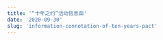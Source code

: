```yaml
---
title: '“十年之约”活动信息函'
date: '2020-09-30'
slug: 'information-connotation-of-ten-years-pact'
---
```


<script>
// 移除标题
var titleEle = document.getElementsByClassName('title');
if (titleEle[0]) titleEle[0].innerHTML = "";
var articleEle = document.getElementsByTagName('article');
if (articleEle[0]) {
      articleEle[0].insertAdjacentHTML('afterbegin', `
    <div class="invitation-body">
        <div class="full-rotate">
            <h1>“十年之约”活动信息函</h1>
            <blockquote>
<p>&emsp;&emsp;祝贺中山市东升镇同乐小学 2010 届六（1）班全体同学毕业十周年。<br> 李鹏坤同学作此函，以纪念我们一起度过的那六年，懵懵懂懂、天真烂漫的时光。</p>
</blockquote>
        </div>
        <div class="note full-rotate border border-primary">
            <!-- 描述文字 -->
            <div>
                <p><strong>嗨，老同学：</strong></p>
                <p>&emsp;&emsp;十年过去啦，如今是否还记得曾经北大清华的梦？是否还喜欢着小学时代就爱吃的零食？是否还是曾经那个情感脆弱，爱哭的小孩？</p>
                <p>&emsp;&emsp;好奇你们的变化，也想见到曾经熟悉的面容，我们高中毕业有过一聚，今年我们大学毕业，初入社会围城，指定多有感悟。</p>
                <p>&emsp;&emsp;<strong>下面是本次聚会活动的信息：</strong></p>
            </div>
            <!-- 微信 -->
            <div class="mobile-page">
                <div class="user-group">
                    <div class="user-msg">
                              <span class="user-reply">“十年之约”聚会活动内容以烧烤为主，筹备组注意到部分同学怕上火忌口，所以也将会准备粥、甜品和水果等食物。</span>
                              <!--<i class="triangle-user"></i>-->
                    </div>
                    <img class="user-img" src="https://cdn.jsdelivr.net/gh/zsdycs/lipk.org/static/images/lipk.jpg" />
                </div>
                <div class="admin-group">
                    <img class="admin-img" src="https://cdn.jsdelivr.net/gh/zsdycs/lipk.org/static/images/2020-09-30-Information-connotation-of-ten-years-pact-dyq.jpg" />
                    <div class="admin-msg">
                        <div class="user-name">
                              <span>邓莹秋同学</span>
                        </div>
                        <div class="admin-div">
                              <!--<i class="triangle-admin"></i>-->
                              <span class="admin-reply">活动时间：10 月 3 日下午 5 点。<br>集合地点：东升镇共乐新街鸿珠商店。</span>
                        </div>
                    </div>
                </div>
                <div class="user-group">
                    <div class="user-msg">
                        <span class="user-reply">同学们要安排好行程，尽量不要迟到。</span>
                        <!--<i class="triangle-user"></i>-->
                    </div>
                    <img class="user-img" src="https://cdn.jsdelivr.net/gh/zsdycs/lipk.org/static/images/lipk.jpg" />
                </div>
                <div class="admin-group">
                    <img class="admin-img" src="https://cdn.jsdelivr.net/gh/zsdycs/lipk.org/static/images/2020-09-30-Information-connotation-of-ten-years-pact-ljy.jpg" />
                    <div class="admin-msg">
                        <div class="user-name">
                              <span>李俊同学</span>
                        </div>
                        <div class="admin-div">
                              <!--<i class="triangle-admin"></i>-->
                              <span class="admin-reply">这次人虽然没有上次多，但是，多有多聚，小有小聚。散是满天星，聚是一团火。</span>
                        </div>
                    </div>
                </div>
                <div class="admin-group">
                    <img class="admin-img" src="https://cdn.jsdelivr.net/gh/zsdycs/lipk.org/static/images/2020-09-30-Information-connotation-of-ten-years-pact-lqf.jpg" />
                    <div class="admin-msg">
                        <div class="user-name">
                              <span>罗棋锋同学</span>
                        </div>
                        <div class="admin-div">
                              <!--<i class="triangle-admin"></i>-->
                              <span class="admin-reply">😃10 年了、真快。<br>烧烤挺好的，还能聊聊天。</span>
                        </div>
                    </div>
                </div>
                <div class="admin-group">
                    <img class="admin-img" src="https://cdn.jsdelivr.net/gh/zsdycs/lipk.org/static/images/2020-09-30-Information-connotation-of-ten-years-pact-ylp.jpg" />
                    <div class="admin-msg">
                        <div class="user-name">
                              <span>余柳平同学</span>
                        </div>
                        <div class="admin-div">
                              <!--<i class="triangle-admin"></i>-->
                              <span class="admin-reply">烤枸杞，养生。😄</span>
                        </div>
                    </div>
                </div>
                <div class="admin-group">
                    <img class="admin-img" src="https://cdn.jsdelivr.net/gh/zsdycs/lipk.org/static/images/2020-09-30-Information-connotation-of-ten-years-pact-ljr.jpg" />
                    <div class="admin-msg">
                        <div class="user-name">
                              <span>梁洁茹同学</span>
                        </div>
                        <div class="admin-div">
                              <!--<i class="triangle-admin"></i>-->
                              <span class="admin-reply">希望是个令同学们印象深刻的聚会。</span>
                        </div>
                    </div>
                </div>
                <div class="admin-group">
                    <img class="admin-img" src="https://cdn.jsdelivr.net/gh/zsdycs/lipk.org/static/images/2020-09-30-Information-connotation-of-ten-years-pact-dyq.jpg" />
                    <div class="admin-msg">
                        <div class="user-name">
                              <span>邓莹秋同学</span>
                        </div>
                        <div class="admin-div">
                              <!--<i class="triangle-admin"></i>-->
                              <span class="admin-reply">体验感很重要。</span>
                        </div>
                    </div>
                </div>
                <div class="user-group">
                    <div class="user-msg">
                        <span class="user-reply">若每次相遇都待如初见，想记住都会记住。</span>
                        <!--<i class="triangle-user"></i>-->
                    </div>
                    <img class="user-img" src="https://cdn.jsdelivr.net/gh/zsdycs/lipk.org/static/images/lipk.jpg" />
                </div>
            </div>

        </div>
    </div>
      `);
}
</script>
